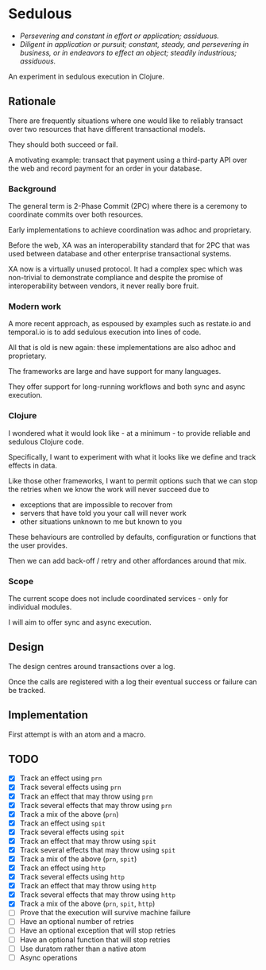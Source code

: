 # Sedulous

- _Persevering and constant in effort or application; assiduous._
- _Diligent in application or pursuit; constant, steady, and persevering in business, or in endeavors to effect an object; steadily industrious; assiduous._

An experiment in sedulous execution in Clojure.

## Rationale
There are frequently situations where one would like to reliably transact over two resources that have different transactional models.

They should both succeed or fail.

A motivating example: transact that payment using a third-party API over the web and record payment for an order in your database.

### Background
The general term is 2-Phase Commit (2PC) where there is a ceremony to coordinate commits over both resources.

Early implementations to achieve coordination was adhoc and proprietary.

Before the web, XA was an interoperability standard that for 2PC that was used between database and other enterprise transactional systems. 

XA now is a virtually unused protocol. It had a complex spec which was non-trivial to demonstrate compliance and despite the promise of interoperability between vendors, it never really bore fruit.

### Modern work
A more recent approach, as espoused by examples such as restate.io and temporal.io is to add sedulous execution into lines of code.

All that is old is new again: these implementations are also adhoc and proprietary.

The frameworks are large and have support for many languages.

They offer support for long-running workflows and both sync and async execution.

### Clojure
I wondered what it would look like - at a minimum - to provide reliable and sedulous Clojure code.

Specifically, I want to experiment with what it looks like we define and track effects in data.

Like those other frameworks, I want to permit options such that we can stop the retries when we know the work will never succeed due to
- exceptions that are impossible to recover from
- servers that have told you your call will never work
- other situations unknown to me but known to you

These behaviours are controlled by defaults, configuration or functions that the user provides.

Then we can add back-off / retry and other affordances around that mix.

### Scope
The current scope does not include coordinated services - only for individual modules.

I will aim to offer sync and async execution.

## Design

The design centres around transactions over a log.

Once the calls are registered with a log their eventual success or failure can be tracked.

## Implementation

First attempt is with an atom and a macro.

## TODO
- [X] Track an effect using `prn`
- [X] Track several effects using `prn`
- [X] Track an effect that may throw using `prn`
- [X] Track several effects that may throw using `prn`
- [X] Track a mix of the above (`prn`)
- [X] Track an effect using `spit`
- [X] Track several effects using `spit`
- [X] Track an effect that may throw using `spit`
- [X] Track several effects that may throw using `spit`
- [X] Track a mix of the above (`prn`, `spit`)
- [X] Track an effect using `http`
- [X] Track several effects using `http`
- [X] Track an effect that may throw using `http`
- [X] Track several effects that may throw using `http`
- [X] Track a mix of the above (`prn`, `spit`, `http`)
- [ ] Prove that the execution will survive machine failure 
- [ ] Have an optional number of retries
- [ ] Have an optional exception that will stop retries
- [ ] Have an optional function that will stop retries
- [ ] Use duratom rather than a native atom
- [ ] Async operations